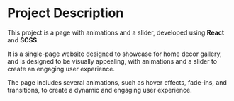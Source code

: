 # Project Description

This project is a page with animations and a slider, developed using **React** and **SCSS**.

It is a single-page website designed to showcase for home decor gallery, and is designed to be visually appealing, with animations and a slider to create an engaging user experience. 

The  page includes several animations, such as hover effects, fade-ins, and transitions, to create a dynamic and engaging user experience. 
